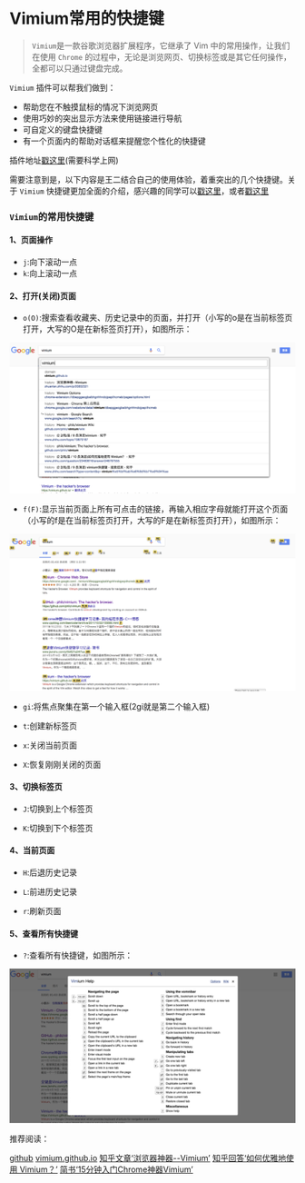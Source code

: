 # Vimium常用的快捷键

> `Vimium`是一款谷歌浏览器扩展程序，它继承了 Vim 中的常用操作，让我们在使用 `Chrome` 的过程中，无论是浏览网页、切换标签或是其它任何操作，全都可以只通过键盘完成。

`Vimium` 插件可以帮我们做到：

* 帮助您在不触摸鼠标的情况下浏览网页
* 使用巧妙的突出显示方法来使用链接进行导航
* 可自定义的键盘快捷键
* 有一个页面内的帮助对话框来提醒您个性化的快捷键

插件地址[戳这里](https://chrome.google.com/webstore/detail/vimium/dbepggeogbaibhgnhhndojpepiihcmeb)(需要科学上网)

需要注意到是，以下内容是王二结合自己的使用体验，着重突出的几个快捷键。关于 `Vimium` 快捷键更加全面的介绍，感兴趣的同学可以[戳这里](http://vimium.github.io/)，或者[戳这里](https://github.com/philc/vimium)

### `Vimium`的常用快捷键

#### 1、页面操作

* `j`:向下滚动一点
* `k`:向上滚动一点

#### 2、打开(关闭)页面

* `o(O)`:搜索查看收藏夹、历史记录中的页面，并打开（小写的o是在当前标签页打开，大写的O是在新标签页打开），如图所示：

![Alt text](https://github.com/WangYuLue/pic_of_blog/blob/master/1802/1.png?raw=true)

* `f(F)`:显示当前页面上所有可点击的链接，再输入相应字母就能打开这个页面（小写的f是在当前标签页打开，大写的F是在新标签页打开），如图所示：

![Alt text](https://github.com/WangYuLue/pic_of_blog/blob/master/1802/2.png?raw=true)

* `gi`:将焦点聚集在第一个输入框(2gi就是第二个输入框)

* `t`:创建新标签页

* `x`:关闭当前页面

* `X`:恢复刚刚关闭的页面

#### 3、切换标签页

* `J`:切换到上个标签页

* `K`:切换到下个标签页


#### 4、当前页面

* `H`:后退历史记录

* `L`:前进历史记录

* `r`:刷新页面

#### 5、查看所有快捷键

* `?`:查看所有快捷键，如图所示：

![Alt text](https://github.com/WangYuLue/pic_of_blog/blob/master/1802/3.png?raw=true)

推荐阅读：

[github](https://github.com/philc/vimium)
[vimium.github.io](http://vimium.github.io/)
[知乎文章‘浏览器神器--Vimium’](https://zhuanlan.zhihu.com/p/20852321)
[知乎回答‘如何优雅地使用 Vimium？’](https://www.zhihu.com/question/23483616/answer/246787555)
[简书‘15分钟入门Chrome神器Vimium’](https://www.jianshu.com/p/849d6b21e02e)